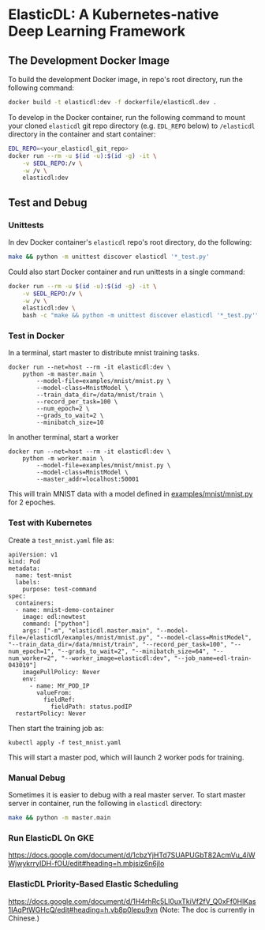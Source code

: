 # ElasticDL: A Kubernetes-native Deep Learning Framework

## The Development Docker Image

To build the development Docker image, in repo's root directory, run the following command:

```bash
docker build -t elasticdl:dev -f dockerfile/elasticdl.dev .
```

To develop in the Docker container, run the following command to mount your cloned `elasticdl` git repo directory (e.g. `EDL_REPO` below) to `/elasticdl` directory in the container and start container:

```bash
EDL_REPO=<your_elasticdl_git_repo>
docker run --rm -u $(id -u):$(id -g) -it \
    -v $EDL_REPO:/v \
    -w /v \
    elasticdl:dev
```

## Test and Debug

### Unittests

In dev Docker container's `elasticdl` repo's root directory, do the following:

```bash
make && python -m unittest discover elasticdl '*_test.py'
```

Could also start Docker container and run unittests in a single command:

```bash
docker run --rm -u $(id -u):$(id -g) -it \
    -v $EDL_REPO:/v \
    -w /v \
    elasticdl:dev \
    bash -c "make && python -m unittest discover elasticdl '*_test.py'"
```
### Test in Docker

In a terminal, start master to distribute mnist training tasks.

```
docker run --net=host --rm -it elasticdl:dev \
    python -m master.main \
        --model-file=examples/mnist/mnist.py \
        --model-class=MnistModel \
        --train_data_dir=/data/mnist/train \
        --record_per_task=100 \
        --num_epoch=2 \
        --grads_to_wait=2 \
        --minibatch_size=10
```

In another terminal, start a worker

```
docker run --net=host --rm -it elasticdl:dev \
    python -m worker.main \
        --model-file=examples/mnist/mnist.py \
        --model-class=MnistModel \
        --master_addr=localhost:50001
```

This will train MNIST data with a model defined in [examples/mnist/mnist.py](examples/mnist/mnist.py) for 2 epoches. 

### Test with Kubernetes
Create a `test_mnist.yaml` file as:

```
apiVersion: v1
kind: Pod
metadata:
  name: test-mnist
  labels:
    purpose: test-command
spec:
  containers:
  - name: mnist-demo-container
    image: edl:newtest
    command: ["python"]
    args: ["-m", "elasticdl.master.main", "--model-file=/elasticdl/examples/mnist/mnist.py", "--model-class=MnistModel", "--train_data_dir=/data/mnist/train", "--record_per_task=100", "--num_epoch=1", "--grads_to_wait=2", "--minibatch_size=64", "--num_worker=2", "--worker_image=elasticdl:dev", "--job_name=edl-train-043019"]
    imagePullPolicy: Never
    env:
      - name: MY_POD_IP
        valueFrom:
          fieldRef:
            fieldPath: status.podIP
  restartPolicy: Never
```

Then start the training job as:

```
kubectl apply -f test_mnist.yaml
```

This will start a master pod, which will launch 2 worker pods for training.

### Manual Debug

Sometimes it is easier to debug with a real master server. To start master server in container, run the following in `elasticdl` directory:

```bash
make && python -m master.main
```

### Run ElasticDL On GKE
https://docs.google.com/document/d/1cbzYjHTd7SUAPUGbT82AcmVu_4iWWjwykrryIDH-fOU/edit#heading=h.mbjsiz6n6jlo

### ElasticDL Priority-Based Elastic Scheduling
https://docs.google.com/document/d/1H4rhRc5Ll0uxTkiVf2fV_Q0xFf0HlKas1IAqPtWGHcQ/edit#heading=h.vb8p0lepu9vn (Note: The doc is currently in Chinese.)